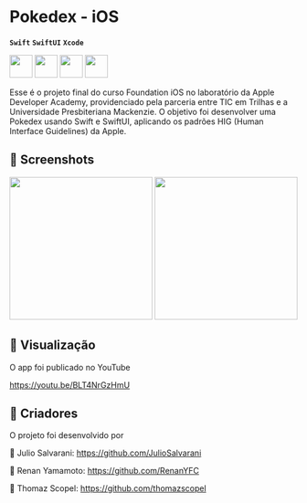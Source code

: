 # Pokedex - iOS
**`Swift`**
**`SwiftUI`**
**`Xcode`**

<img
src="https://cdn.jsdelivr.net/gh/devicons/devicon@latest/icons/swift/swift-original.svg" 
style="width: 40px;"
/>
<img
src="https://cdn.jsdelivr.net/gh/devicons/devicon@latest/icons/xcode/xcode-original.svg" 
style="height: 40px;"
/>
<img
src="https://img.icons8.com/?size=100&id=30840&format=png&color=FFFFFF" 
style="width: 40px;"
/>
<img
src="https://www.mackenzie.br/fileadmin/CONFIGURACOES/DEFAULT_21/Resources/Public/Template/img/logo/mackenzie_w.svg" 
style="height: 40px;"
/>

Esse é o projeto final do curso Foundation iOS no laboratório da Apple Developer Academy, providenciado pela parceria entre TIC em Trilhas e a Universidade Presbiteriana Mackenzie. O objetivo foi desenvolver uma Pokedex usando Swift e SwiftUI, aplicando os padrões HIG (Human Interface Guidelines) da Apple.          


## 🧩 Screenshots
<img
src="https://github.com/RenanYFC/PokedexIOS/blob/main/Screenshots/Pokedex.png" 
style="width: 250px;"
/>
<img
src="https://github.com/RenanYFC/PokedexIOS/blob/main/Screenshots/Progress.png" 
style="width: 250px;"
/>

## 📱 Visualização
O app foi publicado no YouTube

https://youtu.be/BLT4NrGzHmU

## 👥 Criadores
O projeto foi desenvolvido por

👤 Julio Salvarani: https://github.com/JulioSalvarani

👤 Renan Yamamoto: https://github.com/RenanYFC

👤 Thomaz Scopel: https://github.com/thomazscopel
